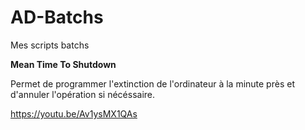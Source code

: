 # AD-Batchs
Mes scripts batchs

**Mean Time To Shutdown**

Permet de programmer l'extinction de l'ordinateur à la minute près et d'annuler l'opération si nécéssaire.

https://youtu.be/Av1ysMX1QAs


